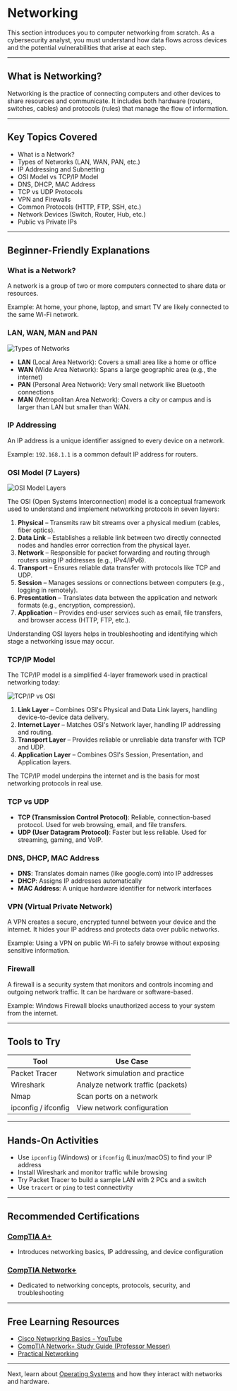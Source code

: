 # Networking

This section introduces you to computer networking from scratch. As a cybersecurity analyst, you must understand how data flows across devices and the potential vulnerabilities that arise at each step.

---

## What is Networking?

Networking is the practice of connecting computers and other devices to share resources and communicate. It includes both hardware (routers, switches, cables) and protocols (rules) that manage the flow of information.

---

## Key Topics Covered

* What is a Network?
* Types of Networks (LAN, WAN, PAN, etc.)
* IP Addressing and Subnetting
* OSI Model vs TCP/IP Model
* DNS, DHCP, MAC Address
* TCP vs UDP Protocols
* VPN and Firewalls
* Common Protocols (HTTP, FTP, SSH, etc.)
* Network Devices (Switch, Router, Hub, etc.)
* Public vs Private IPs

---

## Beginner-Friendly Explanations

### What is a Network?

A network is a group of two or more computers connected to share data or resources.

Example: At home, your phone, laptop, and smart TV are likely connected to the same Wi-Fi network.

### LAN, WAN, MAN and PAN
![Types of Networks](../Images/typesofnetworks.png)

* **LAN** (Local Area Network): Covers a small area like a home or office
* **WAN** (Wide Area Network): Spans a large geographic area (e.g., the internet)
* **PAN** (Personal Area Network): Very small network like Bluetooth connections
* **MAN**  (Metropolitan Area Network): Covers a city or campus and is larger than LAN but    smaller than WAN.

### IP Addressing

An IP address is a unique identifier assigned to every device on a network.

Example: `192.168.1.1` is a common default IP address for routers.

### OSI Model (7 Layers)

![OSI Model Layers](../Images/osiModel.webp)

The OSI (Open Systems Interconnection) model is a conceptual framework used to understand and implement networking protocols in seven layers:

1. **Physical** – Transmits raw bit streams over a physical medium (cables, fiber optics).
2. **Data Link** – Establishes a reliable link between two directly connected nodes and handles error correction from the physical layer.
3. **Network** – Responsible for packet forwarding and routing through routers using IP addresses (e.g., IPv4/IPv6).
4. **Transport** – Ensures reliable data transfer with protocols like TCP and UDP.
5. **Session** – Manages sessions or connections between computers (e.g., logging in remotely).
6. **Presentation** – Translates data between the application and network formats (e.g., encryption, compression).
7. **Application** – Provides end-user services such as email, file transfers, and browser access (HTTP, FTP, etc.).

Understanding OSI layers helps in troubleshooting and identifying which stage a networking issue may occur.

### TCP/IP Model

The TCP/IP model is a simplified 4-layer framework used in practical networking today:

![TCP/IP vs OSI](../Images/tcp-ip.png)


1. **Link Layer** – Combines OSI's Physical and Data Link layers, handling device-to-device data delivery.
2. **Internet Layer** – Matches OSI's Network layer, handling IP addressing and routing.
3. **Transport Layer** – Provides reliable or unreliable data transfer with TCP and UDP.
4. **Application Layer** – Combines OSI's Session, Presentation, and Application layers.

The TCP/IP model underpins the internet and is the basis for most networking protocols in real use.

### TCP vs UDP

* **TCP (Transmission Control Protocol)**: Reliable, connection-based protocol. Used for web browsing, email, and file transfers.
* **UDP (User Datagram Protocol)**: Faster but less reliable. Used for streaming, gaming, and VoIP.

### DNS, DHCP, MAC Address

* **DNS**: Translates domain names (like google.com) into IP addresses
* **DHCP**: Assigns IP addresses automatically
* **MAC Address**: A unique hardware identifier for network interfaces

### VPN (Virtual Private Network)

A VPN creates a secure, encrypted tunnel between your device and the internet. It hides your IP address and protects data over public networks.

Example: Using a VPN on public Wi-Fi to safely browse without exposing sensitive information.

### Firewall

A firewall is a security system that monitors and controls incoming and outgoing network traffic. It can be hardware or software-based.

Example: Windows Firewall blocks unauthorized access to your system from the internet.

---

## Tools to Try

| Tool                | Use Case                          |
| ------------------- | --------------------------------- |
| Packet Tracer       | Network simulation and practice   |
| Wireshark           | Analyze network traffic (packets) |
| Nmap                | Scan ports on a network           |
| ipconfig / ifconfig | View network configuration        |

---

## Hands-On Activities

* Use `ipconfig` (Windows) or `ifconfig` (Linux/macOS) to find your IP address
* Install Wireshark and monitor traffic while browsing
* Try Packet Tracer to build a sample LAN with 2 PCs and a switch
* Use `tracert` or `ping` to test connectivity

---

## Recommended Certifications

### <a href="https://www.comptia.org/certifications/a"><u>CompTIA A+</u></a>

* Introduces networking basics, IP addressing, and device configuration

### <a href="https://www.comptia.org/certifications/network"><u>CompTIA Network+</u></a>

* Dedicated to networking concepts, protocols, security, and troubleshooting

---

## Free Learning Resources

* [Cisco Networking Basics - YouTube](https://youtu.be/vOEJqFWLT70?si=WQMyiW3oRhrXH08S)
* [CompTIA Network+ Study Guide (Professor Messer)](https://youtube.com/playlist?list=PLG49S3nxzAnl_tQe3kvnmeMid0mjF8Le8&si=2VOvx4sUqCrLTrwv)
* [Practical Networking](https://www.practicalnetworking.net/)

---

Next, learn about [Operating Systems](operating-systems.md) and how they interact with networks and hardware.
